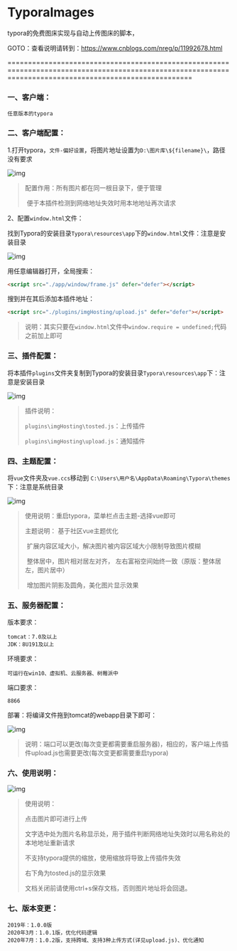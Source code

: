# TyporaImages
typora的免费图床实现与自动上传图床的脚本，

GOTO：查看说明请转到：https://www.cnblogs.com/nreg/p/11992678.html

=========================================================================================================================================================
### 一、客户端：

```
任意版本的typora
```

### 二、客户端配置：

1.打开typora，`文件-偏好设置`，将图片地址设置为`D:\图片库\${filename}\`，路径没有要求

![img](https://user-gold-cdn.xitu.io/2019/12/5/16ed61b61ddd717d?w=694&h=214&f=png&s=6893)

> 配置作用：所有图片都在同一根目录下，便于管理
>
> ​                  便于本插件检测到网络地址失效时用本地地址再次请求

2、配置`window.html`文件：

找到Typora的安装目录`Typora\resources\app`下的`window.html`文件：注意是安装目录

![img](https://cy-pic.kuaizhan.com/g3/0e/ee/74eb-1ce2-4ba0-a439-f54b70a4637613?cysign=dffce7abbb05de327281684f8be5d3a1&cyt=1596402746)

用任意编辑器打开，全局搜索：

```html
<script src="./app/window/frame.js" defer="defer"></script>
```

搜到并在其后添加本插件地址：

```html
<script src="./plugins/imgHosting/upload.js" defer="defer"></script>
```

> 说明：其实只要在`window.html`文件中`window.require = undefined;`代码之前加上即可

### 三、插件配置：

将本插件`plugins`文件夹复制到Typora的安装目录`Typora\resources\app`下：注意是安装目录

![img](https://cy-pic.kuaizhan.com/g3/c8/cd/ad51-13cc-4746-80e4-17b6c688d49534?cysign=f02cc89ddfe61a630d7d78ecbecb2a72&cyt=1596403265)

> 插件说明：
>
> `plugins\imgHosting\tosted.js`：上传插件
>
> `plugins\imgHosting\upload.js`：通知插件

### 四、主题配置：

将`vue`文件夹及`vue.ccs`移动到 `C:\Users\用户名\AppData\Roaming\Typora\themes`下：注意是系统目录

![img](https://cy-pic.kuaizhan.com/g3/83/95/c9ad-cc68-4f40-8f45-bff2ee52afaa70?cysign=e6a5bb0dc2dbb24b1d8751f9294a1f7a&cyt=1596404333)

> 使用说明：重启typora，菜单栏点击主题-选择vue即可
>
> 主题说明： 基于社区vue主题优化
>
> ​            扩展内容区域大小，解决图片被内容区域大小限制导致图片模糊
>
> ​            整体居中，图片相对居左对齐， 左右富裕空间始终一致（原版：整体居左，图片居中）
>
> ​            增加图片阴影及圆角，美化图片显示效果

### 五、服务器配置：

版本要求：

```
tomcat：7.0及以上
JDK：8U191及以上
```

环境要求：

```
可运行在win10、虚拟机、云服务器、树莓派中
```

端口要求：

```
8866
```

部署：将编译文件拖到tomcat的webapp目录下即可：

![img](https://cy-pic.kuaizhan.com/g3/9f/ce/f4c8-1581-44b0-abe1-9730805d130a28?cysign=89939eccf6e19de5d7cf902095825c7e&cyt=1596404994)

> 说明：端口可以更改(每次变更都需要重启服务器)，相应的，客户端上传插件upload.js也需要更改(每次变更都需要重启typora)

### 六、使用说明：

![img](https://cy-pic.kuaizhan.com/g3/c5/61/2ea8-9a5f-4ce8-81f4-dbab3a28c1a014?cysign=77710dce464a34986b7653b79ba2b120&cyt=1596406863)

> 使用说明：
>
> 点击图片即可进行上传
>
> 文字选中处为图片名称显示处，用于插件判断网络地址失效时以用名称处的本地地址重新请求
>
> 不支持typora提供的缩放，使用缩放将导致上传插件失效
>
> 右下角为tosted.js的显示效果
>
> 文档关闭前请使用ctrl+s保存文档，否则图片地址将会回退。

### 七、版本变更：

```
2019年：1.0.0版
2020年3月：1.0.1版，优化代码逻辑
2020年7月：1.0.2版，支持跨域、支持3种上传方式(详见upload.js)、优化通知
```

